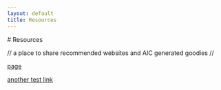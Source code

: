 ```yaml
---
layout: default
title: Resources
---
```

<div id="resources">
# Resources

// a place to share recommended websites and AIC generated goodies //

[page](https://docs.google.com/forms/d/104Yl999ZEFl0_PEDkQohgvsBZUtX_DXYU84cN2Z9pYI/edit) 

[another test link](mailto:karina.wratschko@philamuseum.org)

</div>
